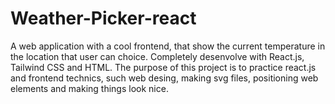 # Weather-Picker-react
A web application with a cool frontend, that show the current temperature in the location that user can choice. Completely desenvolve with React.js, Tailwind CSS and HTML. The purpose of this project is to practice react.js and frontend technics, such web desing, making svg files, positioning web elements and making things look nice.